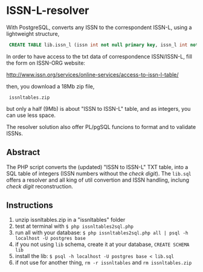 ISSN-L-resolver
===============

With PostgreSQL, converts any ISSN to the correspondent ISSN-L, using a  lightweight structure,

  ````sql
   CREATE TABLE lib.issn_l (issn int not null primary key, issn_l int not null);
  ````

In order to have access to the txt data of correspondence ISSN/ISSN-L,  fill the form on ISSN-ORG website:

 http://www.issn.org/services/online-services/access-to-issn-l-table/
   
then, you download a 18Mb zip file, 

     issnltables.zip

but only a half (9Mb) is about "ISSN to ISSN-L" table, and as integers, you can use less space.

The resolver solution also offer PL/pgSQL funcions to format and to validate ISSNs.

## Abstract ##

The PHP script converts the (updated) "ISSN to ISSN-L" TXT table, into a SQL table of integers (ISSN numbers without the *check digit*).
The `lib.sql` offers a resolver and all king of util convertion and ISSN handling, inclung *check digit* reconstruction.


## Instructions ##

 1. unzip issnltables.zip in a "issnltables"  folder
 2. test at terminal with `$ php issnltables2sql.php`
 3. run all with your database: `$ php issnltables2sql.php all | psql -h localhost -U postgres base`
 4. if you not using `lib` schema, create it at your database, `CREATE SCHEMA lib`
 5. install the lib: `$ psql -h localhost -U postgres base < lib.sql`
 6. if not use for another thing, `rm -r issnltables` and `rm issnltables.zip`
